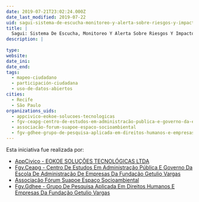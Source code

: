 ```yaml
---
date: 2019-07-21T23:02:24.000Z
date_last_modified: 2019-07-22
uid: sagui-sistema-de-escucha-monitoreo-y-alerta-sobre-riesgos-y-impactos-de-grandes-emprendimientos-en-los-derechos-de-las-comunidades-locales
title: |
  Sagui: Sistema De Escucha, Monitoreo Y Alerta Sobre Riesgos Y Impactos De Grandes Emprendimientos En Los Derechos De Las Comunidades Locales
description: |
  
type: 
website: 
date_ini: 
date_end: 
tags:
  - mapeo-ciudadano
  - participación-ciudadana
  - uso-de-datos-abiertos
cities: 
  - Recife
  - São Paulo
organizations_uids:
  - appcivico-eokoe-solucoes-tecnologicas
  - fgv-ceapg-centro-de-estudos-em-administracão-publica-e-governo-da-escola-de-administracão-de-empresas-da-fundacão-getulio-vargas
  - associacão-forum-suapoe-espaco-socioambiental
  - fgv-gdhee-grupo-de-pesquisa-aplicada-em-direitos-humanos-e-empresas-da-fundacão-getulio-vargas
---
```


Esta iniciativa fue realizada por:

- [AppCivico - EOKOE SOLUÇÕES TECNOLÓGICAS LTDA](/organizaciones/appcivico-eokoe-solucoes-tecnologicas)
- [Fgv.Ceapg - Centro De Estudos Em Administração Pública E Governo Da Escola De Administração De Empresas Da Fundação Getulio Vargas](/organizaciones/fgv-ceapg-centro-de-estudos-em-administracão-publica-e-governo-da-escola-de-administracão-de-empresas-da-fundacão-getulio-vargas)
- [Associação Fórum Suapoe Espaço Socioambiental](/organizaciones/associacão-forum-suapoe-espaco-socioambiental)
- [Fgv.Gdhee - Grupo De Pesquisa Aplicada Em Direitos Humanos E Empresas Da Fundação Getulio Vargas](/organizaciones/fgv-gdhee-grupo-de-pesquisa-aplicada-em-direitos-humanos-e-empresas-da-fundacão-getulio-vargas)
